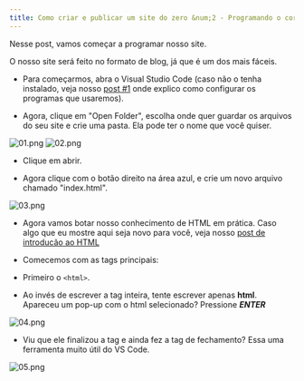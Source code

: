 ```yaml
---
title: Como criar e publicar um site do zero &num;2 - Programando o corpo do nosso site
---
```

Nesse post, vamos começar a programar nosso site.

O nosso site será feito no formato de blog, já que é um dos mais fáceis.

<!--more-->

- Para começarmos, abra o Visual Studio Code (caso não o tenha instalado, veja nosso [post #1](https://heitormaverick.github.io/easycoding/blog/2020/08/07/como-criar-site-do-zero-pt1/) onde explico como configurar os programas que usaremos).

- Agora, clique em "Open Folder", escolha onde quer guardar os arquivos do seu site e crie uma pasta. Ela pode ter o nome que você quiser.

![01.png](https://heitormaverick.github.io/easycoding/images/ccsz2/01.png)
![02.png](https://heitormaverick.github.io/easycoding/images/ccsz2/02.png)

- Clique em abrir.

- Agora clique com o botão direito na área azul, e crie um novo arquivo chamado "index.html".

![03.png](https://heitormaverick.github.io/easycoding/images/ccsz2/03.png)

- Agora vamos botar nosso conhecimento de HTML em prática. Caso algo que eu mostre aqui seja novo para você, veja nosso [post de introducão ao HTML](https://heitormaverick.github.io/easycoding/blog/2020/08/05/introducao-ao-html/)

- Comecemos com as tags principais:
- Primeiro o `<html>`.
- Ao invés de escrever a tag inteira, tente escrever apenas **html**. Apareceu um pop-up com o html selecionado? Pressione ***ENTER***

![04.png](https://heitormaverick.github.io/easycoding/images/ccsz2/04.png)
 
- Viu que ele finalizou a tag e ainda fez a tag de fechamento? Essa uma ferramenta muito útil do VS Code.

![05.png](https://heitormaverick.github.io/easycoding/images/ccsz2/05.png)